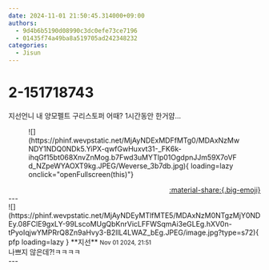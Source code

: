 ```yaml
---
date: 2024-11-01 21:50:45.314000+09:00
authors:
  - 9d4b6b5190d08990c3dc0efe73ce7196
  - 01435f74a49ba8a519705ad242348232
categories:
  - Jisun
---
```


# 2-151718743

<div class="post-container" markdown="1">
<div class="content-container md-sidebar__scrollwrap" markdown="1">

지선언니 내 양모펠트 구리스토퍼 어때? 1시간동안 한거얌...
<figure markdown="1">
![](https://phinf.wevpstatic.net/MjAyNDExMDFfMTg0/MDAxNzMwNDY1NDQ0NDk5.YiPX-qwfGwHuxvt31-_FK6k-ihqGf15bt068XnvZnMog.b7Fwd3uMYTlp01OgdpnJJm59X7oVFd_NZpeWYAOXT9kg.JPEG/Weverse_3b7db.jpg){ loading=lazy onclick="openFullscreen(this)"}
</figure>


</div>
</div>

<div style="text-align: right;" markdown="1">
<a href="https://weverse.io/fromis9/fanpost/2-151718743" style="text-align: right;">:material-share:{.big-emoji}</a>
</div>
---

<div class="comments-container md-sidebar__scrollwrap" markdown="1">
<div class="comment" markdown="1">
<div class='id-container' markdown="1">
![](https://phinf.wevpstatic.net/MjAyNDEyMTlfMTE5/MDAxNzM0NTgzMjY0NDEy.08FClE9gxLY-99LscoMUgQbKnrVicLFFWSqmAi3eGLEg.hXV0n-tPyoIqjwYMPRrQ8Zn9aHvy3-B2llL4LWAZ_bEg.JPEG/image.jpg?type=s72){ pfp loading=lazy }
**<span class="artist">지선</span>** <small>Nov 01 2024, 21:51</small><br>
</div>
<div class='comment-body' markdown="1">
나쁘지 않은데?!ㅋㅋㅋㅋ
</div>
</div>
</div>
---
